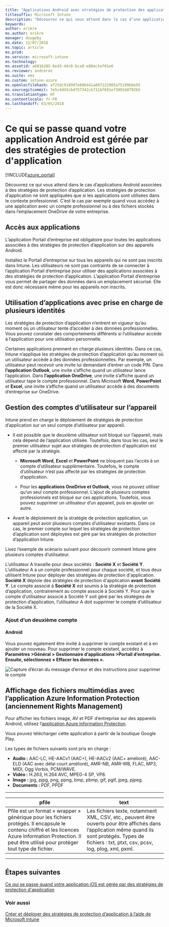 ```yaml
---
title: "Applications Android avec stratégies de protection des applications"
titlesuffix: Microsoft Intune
description: "Découvrez ce qui vous attend dans le cas d’une application Android associée à des stratégies de protection."
keywords: 
author: erikre
ms.author: erikre
manager: dougeby
ms.date: 12/07/2016
ms.topic: article
ms.prod: 
ms.service: microsoft-intune
ms.technology: 
ms.assetid: a6816285-8e43-4dc8-bca0-e80ec5ef01e6
ms.reviewer: andcerat
ms.suite: ems
ms.custom: intune-azure
ms.openlocfilehash: af25dc918907e086441a89f222985a75199bbe95
ms.sourcegitcommit: 7e5c4d43cbd757342cb731bf691ef3891b0792b5
ms.translationtype: HT
ms.contentlocale: fr-FR
ms.lasthandoff: 03/05/2018
---
```

# <a name="what-to-expect-when-your-android-app-is-managed-by-app-protection-policies"></a>Ce qui se passe quand votre application Android est gérée par des stratégies de protection d'application 

[!INCLUDE[azure_portal](./includes/azure_portal.md)]

Découvrez ce qui vous attend dans le cas d’applications Android associées à des stratégies de protection d’application. Les stratégies de protection d’application ne sont appliquées que si les applications sont utilisées dans le contexte professionnel. C’est le cas par exemple quand vous accédez à une application avec un compte professionnel ou à des fichiers stockés dans l’emplacement OneDrive de votre entreprise.
##  <a name="accessing-apps"></a>Accès aux applications

L’application Portail d’entreprise est obligatoire pour toutes les applications associées à des stratégies de protection d’application sur des appareils Android.

Installez le Portail d’entreprise sur tous les appareils qui ne sont pas inscrits dans Intune. Les utilisateurs ne sont pas contraints de se connecter à l’application Portail d’entreprise pour utiliser des applications associées à des stratégies de protection d’application.
L’application Portail d’entreprise vous permet de partager des données dans un emplacement sécurisé. Elle est donc nécessaire même pour les appareils non inscrits.


##  <a name="using-apps-with-multi-identity-support"></a>Utilisation d’applications avec prise en charge de plusieurs identités

Les stratégies de protection d’application n’entrent en vigueur qu’au moment où un utilisateur tente d’accéder à des données professionnelles.  Vous pouvez constater des comportements différents si l’utilisateur accède à l’application pour une utilisation personnelle.

Certaines applications prennent en charge plusieurs identités. Dans ce cas, Intune n’applique les stratégies de protection d’application qu’au moment où un utilisateur accède à des données professionnelles.  Par exemple, un utilisateur peut recevoir une invite lui demandant d’entrer un code PIN.  Dans **l’application Outlook**, une invite s’affiche quand un utilisateur lance l’application. Dans **l’application OneDrive**, une invite s’affiche quand un utilisateur tape le compte professionnel.  Dans Microsoft **Word**, **PowerPoint** et **Excel**, une invite s’affiche quand un utilisateur accède à des documents d’entreprise sur OneDrive.
##  <a name="managing-user-accounts-on-the-device"></a>Gestion des comptes d’utilisateur sur l’appareil

Intune prend en charge le déploiement de stratégies de protection d’application sur un seul compte d’utilisateur par appareil.

* Il est possible que le deuxième utilisateur soit bloqué sur l’appareil, mais cela dépend de l’application utilisée. Toutefois, dans tous les cas, seul le premier utilisateur sujet aux stratégies de protection d'application est affecté par la stratégie.

  * **Microsoft Word**, **Excel** et **PowerPoint** ne bloquent pas l’accès à un compte d’utilisateur supplémentaire. Toutefois, le compte d’utilisateur n’est pas affecté par les stratégies de protection d’application.

  * Pour les **applications OneDrive et Outlook**, vous ne pouvez utiliser qu’un seul compte professionnel.  L’ajout de plusieurs comptes professionnels est bloqué sur ces applications.  Toutefois, vous pouvez supprimer un utilisateur d’un appareil, puis en ajouter un autre.


* Avant le déploiement de la stratégie de protection application, un appareil peut avoir plusieurs comptes d’utilisateur existants. Dans ce cas, le premier compte sur lequel les stratégies de protection d’application sont déployées est géré par les stratégies de protection d’application Intune.


Lisez l’exemple de scénario suivant pour découvrir comment Intune gère plusieurs comptes d’utilisateur.

L’utilisateur A travaille pour deux sociétés : **Société X** et **Société Y**. L’utilisateur A a un compte professionnel pour chaque société, et tous deux utilisent Intune pour déployer des stratégies de protection d'application. **Société X** déploie des stratégies de protection d'application **avant** **Société Y**. Le compte associé à **Société X** est soumis à la stratégie de protection d’application, contrairement au compte associé à Société Y. Pour que le compte d’utilisateur associé à Société Y soit géré par les stratégies de protection d’application, l’utilisateur A doit supprimer le compte d’utilisateur de la Société X.
### <a name="adding-a-second-account"></a>Ajout d’un deuxième compte
####  <a name="android"></a>Android
Vous pouvez également être invité à supprimer le compte existant et à en ajouter un nouveau.  Pour supprimer le compte existant, accédez à **Paramètres &gt;Général &gt; Gestionnaire d’applications &gt;Portail d’entreprise. Ensuite, sélectionnez « Effacer les données ».**

![Capture d’écran du message d’erreur et des instructions pour supprimer le compte](./media/android-switch-user.png)

##  <a name="viewing-media-files-with-the-azure-information-protection-app-previously-known-as-rights-management-sharing-app"></a>Affichage des fichiers multimédias avec l’application Azure Information Protection (anciennement Rights Management)
Pour afficher les fichiers image, AV et PDF d’entreprise sur des appareils Android, utilisez l’[application Azure Information Protection](https://play.google.com/store/apps/details?id=com.microsoft.ipviewer).

Vous pouvez télécharger cette application à partir de la boutique Google Play.  

Les types de fichiers suivants sont pris en charge :

* **Audio :** AAC-LC, HE-AACv1 (AAC+), HE-AACv2 (AAC+ amélioré), AAC-ELD (AAC avec délai court amélioré), AMR-NB, AMR-WB, FLAC, MP3, MIDI, Ogg Vorbis, PCM/WAVE.
* **Vidéo :** H.263, H.264 AVC, MPEG-4 SP, VP8.
* **Image :** jpg, pjpg, png, ppng, bmp, pbmp, gif, pgif, jpeg, pjpeg.
* **Documents :** PDF, PPDF

------------
|**pfile**|**text**|
|----|----|
|Pfile est un format « wrapper » générique pour les fichiers protégés. Il encapsule le contenu chiffré et les licences Azure Information Protection. Il peut être utilisé pour protéger tout type de fichier.|Les fichiers texte, notamment XML, CSV, etc., peuvent être ouverts pour être affichés dans l’application même quand ils sont protégés. Types de fichiers : txt, ptxt, csv, pcsv, log, plog, xml, pxml.|
---------------
## <a name="next-steps"></a>Étapes suivantes
[Ce qui se passe quand votre application iOS est gérée par des stratégies de protection d'application](app-protection-enabled-apps-ios.md)

### <a name="see-also"></a>Voir aussi
[Créer et déployer des stratégies de protection d’application à l’aide de Microsoft Intune](app-protection-policies.md)
